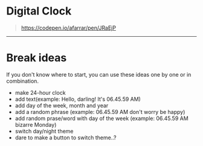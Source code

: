 # Digital Clock

> https://codepen.io/afarrar/pen/JRaEjP

---

# Break ideas

If you don't know where to start, you can use these ideas one by one or in combination.

* make 24-hour clock 
* add text(example: Hello, darling! It's 06.45.59 AM)
* add day of the week, month and year
* add a random phrase (example: 06.45.59 AM  don't worry be happy)
* add random prase/word with day of the week (example: 06.45.59 AM  bizarre Monday)
* switch day/night theme
* dare to make a button to switch theme..?

<!-- experiments: -->

